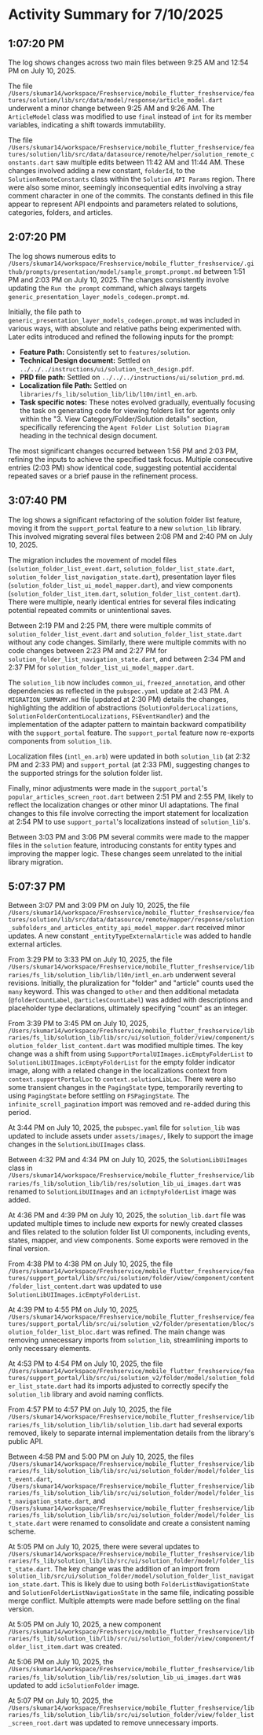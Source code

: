 # Activity Summary for 7/10/2025

## 1:07:20 PM
The log shows changes across two main files between 9:25 AM and 12:54 PM on July 10, 2025.

The file `/Users/skumar14/workspace/Freshservice/mobile_flutter_freshservice/features/solution/lib/src/data/model/response/article_model.dart` underwent a minor change between 9:25 AM and 9:26 AM.  The `ArticleModel` class was modified to use `final` instead of `int` for its member variables, indicating a shift towards immutability.

The file `/Users/skumar14/workspace/Freshservice/mobile_flutter_freshservice/features/solution/lib/src/data/datasource/remote/helper/solution_remote_constants.dart` saw multiple edits between 11:42 AM and 11:44 AM.  These changes involved adding a new constant, `folderId`, to the `SolutionRemoteConstants` class within the `Solution API Params` region.  There were also some minor, seemingly inconsequential edits involving a stray comment character in one of the commits.  The constants defined in this file appear to represent API endpoints and parameters related to solutions, categories, folders, and articles.


## 2:07:20 PM
The log shows numerous edits to `/Users/skumar14/workspace/Freshservice/mobile_flutter_freshservice/.github/prompts/presentation/model/sample_prompt.prompt.md` between 1:51 PM and 2:03 PM on July 10, 2025.  The changes consistently involve updating the `Run the prompt` command, which always targets `generic_presentation_layer_models_codegen.prompt.md`.

Initially, the file path to `generic_presentation_layer_models_codegen.prompt.md` was included in various ways, with absolute and relative paths being experimented with.  Later edits introduced and refined the following inputs for the prompt:

* **Feature Path:** Consistently set to `features/solution`.
* **Technical Design document:**  Settled on `../../../instructions/ui/solution_tech_design.pdf`.
* **PRD file path:** Settled on `../../../instructions/ui/solution_prd.md`.
* **Localization file Path:** Settled on `libraries/fs_lib/solution_lib/lib/l10n/intl_en.arb`.
* **Task specific notes:** These notes evolved gradually, eventually focusing the task on generating code for viewing folders list for agents only within the "3. View Category/Folder/Solution details" section, specifically referencing the  `Agent Folder List Solution Diagram` heading in the technical design document.

The most significant changes occurred between 1:56 PM and 2:03 PM, refining the inputs to achieve the specified task focus.  Multiple consecutive entries (2:03 PM) show identical code, suggesting potential accidental repeated saves or a brief pause in the refinement process.


## 3:07:40 PM
The log shows a significant refactoring of the solution folder list feature, moving it from the `support_portal` feature to a new `solution_lib` library.  This involved migrating several files between 2:08 PM and 2:40 PM on July 10, 2025.

The migration includes the movement of model files (`solution_folder_list_event.dart`, `solution_folder_list_state.dart`, `solution_folder_list_navigation_state.dart`), presentation layer files (`solution_folder_list_ui_model_mapper.dart`), and view components (`solution_folder_list_item.dart`, `solution_folder_list_content.dart`).  There were multiple, nearly identical entries for several files indicating potential repeated commits or unintentional saves.

Between 2:19 PM and 2:25 PM, there were multiple commits of `solution_folder_list_event.dart`  and `solution_folder_list_state.dart` without any code changes. Similarly, there were multiple commits with no code changes between 2:23 PM and 2:27 PM for `solution_folder_list_navigation_state.dart`, and between 2:34 PM and 2:37 PM for `solution_folder_list_ui_model_mapper.dart`.

The `solution_lib` now includes `common_ui`, `freezed_annotation`, and other dependencies as reflected in the `pubspec.yaml` update at 2:43 PM.  A `MIGRATION_SUMMARY.md` file (updated at 2:30 PM) details the changes, highlighting the addition of abstractions (`SolutionFolderLocalizations`, `SolutionFolderContentLocalizations`, `FSEventHandler`) and the implementation of the adapter pattern to maintain backward compatibility with the `support_portal` feature. The `support_portal` feature now re-exports components from `solution_lib`.

Localization files (`intl_en.arb`) were updated in both `solution_lib` (at 2:32 PM and 2:33 PM) and `support_portal` (at 2:33 PM), suggesting changes to the supported strings for the solution folder list.

Finally, minor adjustments were made in the `support_portal`'s `popular_articles_screen_root.dart` between 2:51 PM and 2:55 PM, likely to reflect the localization changes or other minor UI adaptations.  The final changes to this file involve correcting the import statement for localization at 2:54 PM to use `support_portal`'s localizations instead of `solution_lib`'s.


Between 3:03 PM and 3:06 PM several commits were made to the mapper files in the `solution` feature,  introducing constants for entity types and improving the mapper logic.  These changes seem unrelated to the initial library migration.


## 5:07:37 PM
Between 3:07 PM and 3:09 PM on July 10, 2025, the file `/Users/skumar14/workspace/Freshservice/mobile_flutter_freshservice/features/solution/lib/src/data/datasource/remote/mapper/response/solution_subfolders_and_articles_entity_api_model_mapper.dart` received minor updates.  A new constant `_entityTypeExternalArticle` was added to handle external articles.

From 3:29 PM to 3:33 PM on July 10, 2025, the file `/Users/skumar14/workspace/Freshservice/mobile_flutter_freshservice/libraries/fs_lib/solution_lib/lib/l10n/intl_en.arb` underwent several revisions.  Initially, the pluralization for "folder" and "article" counts used the `many` keyword. This was changed to `other` and then additional metadata (`@folderCountLabel`, `@articlesCountLabel`) was added with descriptions and placeholder type declarations, ultimately specifying "count" as an integer.


From 3:39 PM to 3:45 PM on July 10, 2025,  `/Users/skumar14/workspace/Freshservice/mobile_flutter_freshservice/libraries/fs_lib/solution_lib/lib/src/ui/solution_folder/view/component/solution_folder_list_content.dart` was modified multiple times.  The key change was a shift from using `SupportPortalUIImages.icEmptyFolderList` to `SolutionLibUIImages.icEmptyFolderList` for the empty folder indicator image,  along with a related change in the localizations context from `context.supportPortalLoc` to `context.solutionLibLoc`.  There were also some transient changes in the `PagingState` type, temporarily reverting to using `PagingState` before settling on `FSPagingState`.  The `infinite_scroll_pagination` import was removed and re-added during this period.


At 3:44 PM on July 10, 2025, the `pubspec.yaml` file for `solution_lib` was updated to include assets under `assets/images/`, likely to support the image changes in the `SolutionLibUIImages` class.


Between 4:32 PM and 4:34 PM on July 10, 2025, the `SolutionLibUiImages` class in `/Users/skumar14/workspace/Freshservice/mobile_flutter_freshservice/libraries/fs_lib/solution_lib/lib/res/solution_lib_ui_images.dart` was renamed to `SolutionLibUIImages` and an `icEmptyFolderList` image was added.

At 4:36 PM and 4:39 PM on July 10, 2025, the `solution_lib.dart` file was updated multiple times to include new exports for newly created classes and files related to the solution folder list UI components, including events, states, mapper, and view components.  Some exports were removed in the final version.


From 4:38 PM to 4:38 PM on July 10, 2025, the file `/Users/skumar14/workspace/Freshservice/mobile_flutter_freshservice/features/support_portal/lib/src/ui/solution/folder/view/component/content/folder_list_content.dart`  was updated to use `SolutionLibUIImages.icEmptyFolderList`.


At 4:39 PM to 4:55 PM on July 10, 2025,  `/Users/skumar14/workspace/Freshservice/mobile_flutter_freshservice/features/support_portal/lib/src/ui/solution_v2/folder/presentation/bloc/solution_folder_list_bloc.dart` was refined.  The main change was removing unnecessary imports from `solution_lib`, streamlining imports to only necessary elements.


At 4:53 PM to 4:54 PM on July 10, 2025, the file `/Users/skumar14/workspace/Freshservice/mobile_flutter_freshservice/features/support_portal/lib/src/ui/solution_v2/folder/model/solution_folder_list_state.dart` had its imports adjusted to correctly specify the `solution_lib` library and avoid naming conflicts.

From 4:57 PM to 4:57 PM on July 10, 2025, the file `/Users/skumar14/workspace/Freshservice/mobile_flutter_freshservice/libraries/fs_lib/solution_lib/lib/solution_lib.dart` had several exports removed, likely to separate internal implementation details from the library's public API.

Between 4:58 PM and 5:00 PM on July 10, 2025, the files `/Users/skumar14/workspace/Freshservice/mobile_flutter_freshservice/libraries/fs_lib/solution_lib/lib/src/ui/solution_folder/model/folder_list_event.dart`, `/Users/skumar14/workspace/Freshservice/mobile_flutter_freshservice/libraries/fs_lib/solution_lib/lib/src/ui/solution_folder/model/folder_list_navigation_state.dart`, and `/Users/skumar14/workspace/Freshservice/mobile_flutter_freshservice/libraries/fs_lib/solution_lib/lib/src/ui/solution_folder/model/folder_list_state.dart` were renamed to consolidate and create a consistent naming scheme.

At 5:05 PM on July 10, 2025, there were several updates to `/Users/skumar14/workspace/Freshservice/mobile_flutter_freshservice/libraries/fs_lib/solution_lib/lib/src/ui/solution_folder/model/folder_list_state.dart`. The key change was the addition of an import from `solution_lib/src/ui/solution_folder/model/solution_folder_list_navigation_state.dart`. This is likely due to using both `FolderListNavigationState` and `SolutionFolderListNavigationState` in the same file, indicating possible merge conflict. Multiple attempts were made before settling on the final version.

At 5:05 PM on July 10, 2025, a new component `/Users/skumar14/workspace/Freshservice/mobile_flutter_freshservice/libraries/fs_lib/solution_lib/lib/src/ui/solution_folder/view/component/folder_list_item.dart` was created.

At 5:06 PM on July 10, 2025, the `/Users/skumar14/workspace/Freshservice/mobile_flutter_freshservice/libraries/fs_lib/solution_lib/lib/res/solution_lib_ui_images.dart` was updated to add `icSolutionFolder` image.

At 5:07 PM on July 10, 2025, the `/Users/skumar14/workspace/Freshservice/mobile_flutter_freshservice/libraries/fs_lib/solution_lib/lib/src/ui/solution_folder/view/folder_list_screen_root.dart` was updated to remove unnecessary imports.
